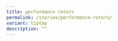 ```yaml
---
title: performance rotors
permalink: /stories/performance-rotors/
variant: tiptap
description: ""
---
```

